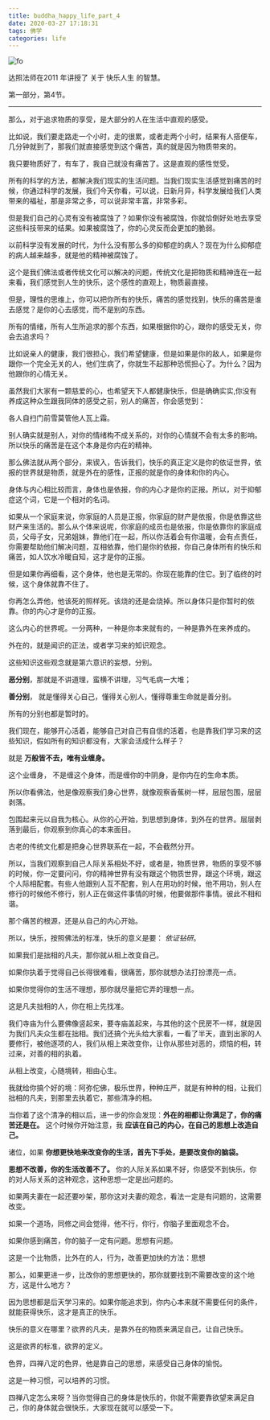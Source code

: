 ```yaml
---
title: buddha_happy_life_part_4
date: 2020-03-27 17:18:31
tags: 佛学
categories: life
---
```



![fo](https://gateway.pinata.cloud/ipfs/QmRuvFAptj9nA354mwLYPzNuiGyDzYV97s8e83H4KBxFtF "达照法师")

达照法师在2011 年讲授了 关于 快乐人生 的智慧。

第一部分，第4节。

<!--more-->

---

那么，对于追求物质的享受，是大部分的人在生活中直观的感受。

比如说，我们要走路走一个小时，走的很累，或者走两个小时，结果有人搭便车，几分钟就到了，那我们就直接感觉到这个痛苦，真的就是因为物质带来的。

我只要物质好了，有车了，我自己就没有痛苦了。这是直观的感性觉受。

所有的科学的方法，都解决我们现实的生活问题。当我们现实生活感觉到痛苦的时候，你通过科学的发展，我们今天你看，可以说，日新月异，科学发展给我们人类带来的福祉，那是非常之多，可以说非常丰富，非常多彩。

但是我们自己的心灵有没有被腐蚀了？如果你没有被腐蚀，你就恰倒好处地去享受这些科技带来的结果。如果被腐蚀了，你的心灵反而会更加的脆弱。

以前科学没有发展的时代，为什么没有那么多的抑郁症的病人？现在为什么抑郁症的病人越来越多，就是他的精神被腐蚀了。

这个是我们佛法或者传统文化可以解决的问题，传统文化是把物质和精神连在一起来看，我们感觉到人生的快乐，这个感性的直观上，物质最直接。

但是，理性的思维上，你可以把你所有的快乐，痛苦的感觉找到，快乐的痛苦是谁去感觉？是你的心去感觉，而不是别的东西。

所有的情绪，所有人生所追求的那个东西，如果根据你的心，跟你的感受无关，你会去追求吗？

比如说亲人的健康，我们很担心，我们希望健康，但是如果是你的敌人，如果是你跟你一个完全无关的人，他们生病了，你就生不起那种恐慌担心了。为什么？因为他跟你的心情无关。

虽然我们大家有一颗慈爱的心，也希望天下人都健康快乐，但是确确实实,你没有养成这种众生跟我同体的感受之前，别人的痛苦，你会感觉到：

各人自扫门前雪莫管他人瓦上霜。

别人确实就是别人，对你的情绪构不成关系的，对你的心情就不会有太多的影响。所以快乐的痛苦是在这个本身是你内在的精神。

那么佛法就从两个部分，来锲入，告诉我们，快乐的真正定义是你的依证世界，依报的世界就是物质，就是外在的感性，正报的就是你的身体和你的内心。

身体与内心相比较而言，身体也是依报，你的内心才是你的正报。所以，对于抑郁症这个词，它是一个相对的名词。

如果从一个家庭来说，你家庭的人员是正报，你家庭的财产是依报，你是依靠这些财产来生活的。那么从个体来说呢，你家庭的成员也是依报，你是依靠你的家庭成员，父母子女，兄弟姐妹，靠他们在一起，所以你活着会有你温暖，会有点责任，你需要帮助他们解决问题，互相依靠，他们是你的依报，你自己身体所有的快乐和痛苦，如人饮水冷暖自知，这才是你的正报。

但是如果你再细看，这个身体，他也是无常的。你现在能靠的住它。到了临终的时候，这个身体就靠不住了。

你再怎么弄他，他该死的照样死。该烧的还是会烧掉。所以身体只是你暂时的依靠。你的内心才是你的正报。

这么内心的世界呢。一分两种，一种是你本来就有的，一种是靠外在来养成的。

外在的，就是闻识的正法，或者学习来的知识观念。

这些知识这些观念就是第六意识的妄想，分别。

**恶分别**，那就是不讲道理，蛮横不讲理，习气毛病一大堆；

**善分别**， 就是懂得关心自己，懂得关心别人，懂得尊重生命就是善分别。

所有的分别也都是暂时的。

我们现在，能够开心活着，能够自己对自己有自信的活着，也是靠我们学习来的这些知识，假如所有的知识都没有，大家会活成什么样子？

就是 **万般皆不去，唯有业缠身。** 

这个业缠身， 不是缠这个身体，而是缠你的中阴身，是你内在的生命本质。

所以你看佛法，他是像观察我们身心世界，就像观察香蕉树一样，层层包围，层层剥落。

包围起来元以自我为核心。从你的心开始，到思想到身体，到外在的世界。层层剥落到最后，你观察到你真心的本来面目。

古老的传统文化都是把身心世界联系在一起，不会截然分开。

所以，当我们观察到自己人际关系相处不好，或者是，物质世界，物质的享受不够的时候，你一定要问问，你的精神世界有没有跟这个物质世界，跟这个环境，跟这个人际相配套。有些人他跟别人互不配套，别人在用功的时候，他不用功，别人在修行的时候他不修行，别人正在做这件事情的时候，他要做那件事情。彼此不相和谐。

那个痛苦的根源，还是从自己的内心开始。

所以，快乐，按照佛法的标准，快乐的意义是要： *依证钻研*。

如果我们是拙相的凡夫，那你就从相上改变自己。

如果你执着于觉得自己长得很难看，很痛苦，那你就想办法打扮漂亮一点。

如果你觉得你的生活不理想，那你就尽量把它弄的理想一点。

这是凡夫拙相的人，你在相上先找准。

我们寺庙为什么要佛像竖起来，要寺庙盖起来，与其他的这个民房不一样，就是因为我们凡夫众生都在拙相。我们还搞个光头给大家看，一看了半天，直到出家的人要修行，被他逐项的人，我们从相上来改变你，让你从那些对恶的，烦恼的相，转过来，对善的相的执着。

从相上改变，心随境转，相由心生。

我就给你搞个好的境：阿弥佗佛，极乐世界，种种庄严，就是有种种的相，让我们拙相的凡夫，到那里去执着它，那些清净的相。

当你着了这个清净的相以后，进一步的你会发现：**外在的相都让你满足了，你的痛苦还是在。** 这个时候你开始注意，我 **应该在自己的内心，在自己的思想上改造自己。**

诸位，如果 **你想更快地来改变你的生活，首先下手处，是要改变你的脑袋。**

**思想不改善，你的生活改善不了。** 你的人际关系如果不好，你感受不到快乐，你的对人际关系的这种观念，这种思想一定是出问题的。

如果两夫妻在一起还要吵架，那你这对夫妻的观念，看法一定是有问题的，这需要改变。

如果一个道场，同修之间会觉得，他不行，你行，你脑子里面观念不合。

如果你感到痛苦，你的脑子一定有问题。思想有问题。

这是一个比物质，比外在的人，行为，改善更加快的方法：思想

那么，如果更进一步，比改你的思想更快的，那你就要找到不需要改变的这个地方，这是什么地方？

因为思想都是后天学习来的。如果你能追求到，你内心本来就不需要任何的条件，就能获得快乐，这才是真正的快乐。

快乐的意义在哪里？欲界的凡夫，是靠外在的物质来满足自己，让自己快乐。

这是欲界的标准，欲界的定义。

色界，四禅八定的色界，他是靠自己的思想，来感受自己身体的愉悦。

这是一种习惯，可以培养的习惯。

四禅八定怎么来呀？当你觉得自己的身体是快乐的，你就不需要靠欲望来满足自己，你的身体就会很快乐，大家现在就可以感受一下。

